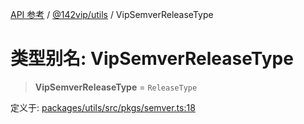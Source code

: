 [API 参考](../wiki/Home) / [@142vip/utils](../wiki/@142vip.utils) / VipSemverReleaseType

# 类型别名: VipSemverReleaseType

> **VipSemverReleaseType** = `ReleaseType`

定义于: [packages/utils/src/pkgs/semver.ts:18](https://github.com/142vip/core-x/blob/25cf658819688f02293d600e7003b5877a2f9489/packages/utils/src/pkgs/semver.ts#L18)
